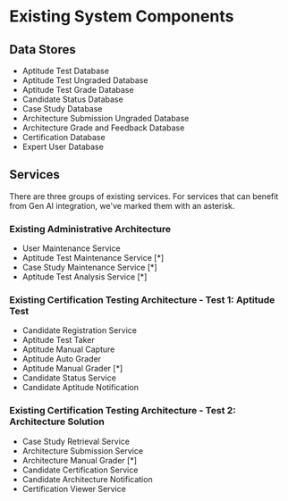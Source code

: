 # Existing System Components

## Data Stores

* Aptitude Test Database
* Aptitude Test Ungraded Database
* Aptitude Test Grade Database
* Candidate Status Database
* Case Study Database
* Architecture Submission Ungraded Database
* Architecture Grade and Feedback Database
* Certification Database
* Expert User Database

## Services

There are three groups of existing services. For services that can benefit from Gen AI integration, we've marked them with an asterisk.

### Existing Administrative Architecture

* User Maintenance Service
* Aptitude Test Maintenance Service [*]
* Case Study Maintenance Service [*]
* Aptitude Test Analysis Service [*]

### Existing Certification Testing Architecture - Test 1: Aptitude Test

* Candidate Registration Service
* Aptitude Test Taker
* Aptitude Manual Capture
* Aptitude Auto Grader
* Aptitude Manual Grader [*]
* Candidate Status Service
* Candidate Aptitude Notification

### Existing Certification Testing Architecture - Test 2: Architecture Solution

* Case Study Retrieval Service
* Architecture Submission Service
* Architecture Manual Grader [*]
* Candidate Certification Service
* Candidate Architecture Notification
* Certification Viewer Service
